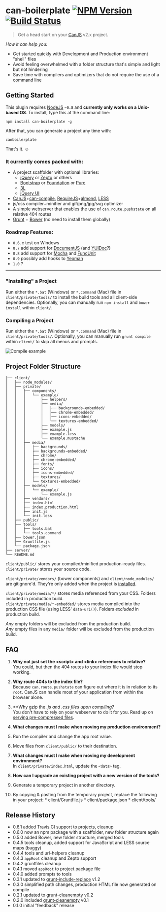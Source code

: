 # can-boilerplate [![NPM Version](http://badge.fury.io/js/can-boilerplate.png)](http://badge.fury.io/js/can-boilerplate) [![Build Status](https://secure.travis-ci.org/stevenvachon/can-boilerplate.png)](http://travis-ci.org/stevenvachon/can-boilerplate)

> Get a head start on your [CanJS](http://canjs.com/) v2.x project.

*How it can help you:*
* Get started quickly with Development and Production environment "shell" files
* Avoid feeling overwhelmed with a folder structure that's simple and light but not hindering
* Save time with compilers and optimizers that do not require the use of a command line


## Getting Started

This plugin requires [NodeJS](http://nodejs.org/) `~0.8` and **currently only works on a Unix-based OS**.
To install, type this at the command line:
```
npm install can-boilerplate -g
```
After that, you can generate a project any time with:
```
canboilerplate
```
That's it. ☺︎

### It currently comes packed with:
* A project scaffolder with optional libraries:
  * [jQuery](http://jquery.com/) or [Zepto](http://jquery.com/) or others
  * [Bootstrap](http://getbootstrap.com/) or [Foundation](http://foundation.zurb.com/) or [Pure](http://purecss.io/)
  * [3L](http://mateuszkocz.github.io/3l/)
  * [jQuery UI](http://jqueryui.com/)
* [CanJS](http://canjs.com/)+[can-compile](https://github.com/daffl/can-compile), [RequireJS](http://requirejs.org/)+[almond](https://github.com/jrburke/almond), [LESS](http://lesscss.org/)
* js/css compiler+minifier and gif/png/jpg/svg optimizer
* A simple webserver that enables the use of `can.route.pushstate` on all relative 404 routes
* [Grunt](http://gruntjs.com/) + [Bower](http://bower.io/) (no need to install them globally)

### Roadmap Features:
* `0.6.x` test on Windows
* `0.7` add support for [DocumentJS](https://github.com/bitovi/documentjs) (and [YUIDoc](http://yui.github.io/yuidoc/)?)
* `0.8` add support for [Mocha](http://visionmedia.github.io/mocha/) and [FuncUnit](http://funcunit.com/)
* `0.9` possibly add hooks to [Yeoman](http://yeoman.io/)
* `1.0` ?

---

### "Installing" a Project
Run either the `*.bat` (Windows) or `*.command` (Mac) file in `client/private/tools/` to install the build tools and all client-side dependencies. Optionally, you can manually run `npm install` and `bower install` within `client/`.

### Compiling a Project
Run either the `*.bat` (Windows) or `*.command` (Mac) file in `client/private/tools/`. Optionally, you can manually run `grunt compile` within `client/` to skip all menus and prompts.

![Compile example](https://raw.github.com/stevenvachon/can-boilerplate/master/misc/compile.gif)

## Project Folder Structure
````
├── client/
│   ├── node_modules/
│   ├── private/
│   │   ├── components/
│   │   │   └── example/
│   │   │       ├── helpers/
│   │   │       ├── media/
│   │   │       │   ├── backgrounds-embedded/
│   │   │       │   ├── chrome-embedded/
│   │   │       │   ├── icons-embedded/
│   │   │       │   └── textures-embedded/
│   │   │       ├── models/
│   │   │       ├── example.js
│   │   │       ├── example.less
│   │   │       └── example.mustache
│   │   ├── media/
│   │   │   ├── backgrounds/
│   │   │   ├── backgrounds-embedded/
│   │   │   ├── chrome/
│   │   │   ├── chrome-embedded/
│   │   │   ├── fonts/
│   │   │   ├── icons/
│   │   │   ├── icons-embedded/
│   │   │   ├── textures/
│   │   │   └── textures-embedded/
│   │   ├── models/
│   │   │   └── example/
│   │   │       └── example.js
│   │   ├── vendors/
│   │   ├── index.html
│   │   ├── index.production.html
│   │   ├── init.js
│   │   └── init.less
│   ├── public/
│   ├── tools/
│   │   ├── tools.bat
│   │   └── tools.command
│   ├── bower.json
│   ├── Gruntfile.js
│   └── package.json
├── server/
└── README.md
````
`client/public/` stores your compiled/minified production-ready files.  
`client/private/` stores your source code.

`client/private/vendors/` (bower components) and `client/node_modules/` are gitignore'd. They're only added when the project is [installed](#installing-a-project).

`client/private/media/*/` stores media referenced from your CSS. Folders included in production build.  
`client/private/media/*-embedded/` stores media compiled into the production CSS file (using LESS' `data-uri()`). Folders *excluded* in production build.

*Any* empty folders will be excluded from the production build.  
*Any* empty files in any `media/` folder will be excluded from the production build.


## FAQ
1. **Why not just set the \<script> and \<link> references to relative?**  
You could, but then the 404 routes to your index file would stop working.

2. **Why route 404s to the index file?**  
Because `can.route.pushstate` can figure out where it is in relation to its `root`. CanJS can handle most of your application from within the browser alone.

3. **Why gzip the *.js and *.css files upon compiling?**  
You don't have to rely on your webserver to do it for you. Read up on [serving pre-compressed files](http://blog.alien109.com/2009/03/17/gzip-your-javascript/).

4. **What changes must I make when moving my production environment?**  
  1. Run the compiler and change the app root value.
  2. Move files from `client/public/` to their destination.

5. **What changes must I make when moving my development environment?**  
In `client/private/index.html`, update the `<data>` tag.

6. **How can I upgrade an existing project with a new version of the tools?**
  1. Generate a temporary project in another directory.
  2. By copying & pasting from the temporary project, replace the following in your project:
    * client/Gruntfile.js
    * client/package.json
    * client/tools/


## Release History
* 0.6.1 added [Travis CI](https://travis-ci.org/) support to projects, cleanup
* 0.6.0 now an npm package with a scaffolder, new folder structure again
* 0.5.0 added Bower, new folder structure, merged tools
* 0.4.5 tools cleanup, added support for JavaScript and LESS source maps (buggy)
* 0.4.4 tools and url-helpers cleanup
* 0.4.3 `appRoot` cleanup and Zepto support
* 0.4.2 gruntfiles cleanup
* 0.4.1 moved `appRoot` to project package file
* 0.4.0 added prompts to tools
* 0.3.1 updated to [grunt-include-replace](https://github.com/alanshaw/grunt-include-replace) v1.2
* 0.3.0 simplified path changes, production HTML file now generated on compile
* 0.2.1 updated to [grunt-cleanempty](https://github.com/stevenvachon/grunt-cleanempty) v0.2
* 0.2.0 included [grunt-cleanempty](https://github.com/stevenvachon/grunt-cleanempty) v0.1
* 0.1.0 initial "feedback" release
